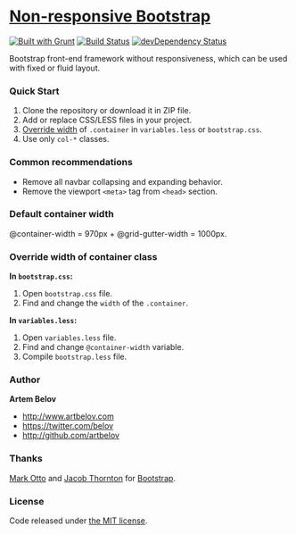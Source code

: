 # [Non-responsive Bootstrap](http://www.artbelov.com/non-responsive-bootstrap/)

[![Built with Grunt](https://cdn.gruntjs.com/builtwith.png)](http://gruntjs.com/) [![Build Status](http://img.shields.io/travis/artbelov/non-responsive-bootstrap/master.svg)](https://travis-ci.org/artbelov/non-responsive-bootstrap) [![devDependency Status](https://david-dm.org/artbelov/non-responsive-bootstrap/dev-status.png?theme=shields.io)](https://david-dm.org/artbelov/non-responsive-bootstrap#info=devDependencies)

Bootstrap front-end framework without responsiveness, which can be used with fixed or fluid layout.

### Quick Start
1. Clone the repository or download it in ZIP file.
2. Add or replace CSS/LESS files in your project.
3. [Override width](#override-width-of-container-class) of ```.container```  in ```variables.less``` or ```bootstrap.css```.
4. Use only ```col-*``` classes.

### Common recommendations
* Remove all navbar collapsing and expanding behavior.
* Remove the viewport ```<meta>``` tag from ```<head>``` section.

### Default container width
@container-width = 970px + @grid-gutter-width = 1000px.

### Override width of container class

**In ```bootstrap.css```:**

1. Open ```bootstrap.css``` file.
2. Find and change the ```width``` of the ```.container```.

**In ```variables.less```:**

1. Open ```variables.less``` file.
2. Find and change ```@container-width``` variable.
3. Compile ```bootstrap.less``` file.

### Author

**Artem Belov**

- <http://www.artbelov.com>
- <https://twitter.com/belov>
- <http://github.com/artbelov>

### Thanks

[Mark Otto](http://github.com/markdotto) and [Jacob Thornton](http://github.com/fat) for [Bootstrap](https://github.com/twitter/bootstrap).

### License

Code released under [the MIT license](http://opensource.org/licenses/MIT).
